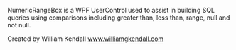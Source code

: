 ﻿NumericRangeBox is a WPF UserControl used to assist in 
building SQL queries using comparisons including greater than, 
less than, range, null and not null.

Created by William Kendall
www.williamgkendall.com
